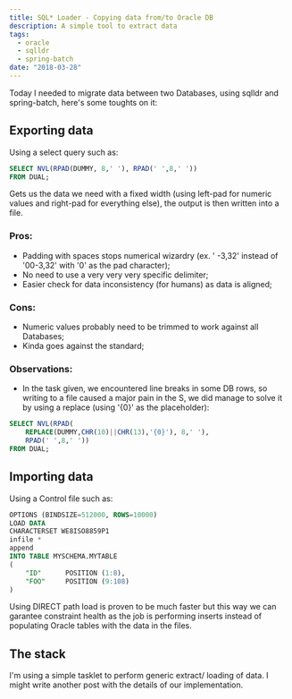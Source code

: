 ```yaml
---
title: SQL* Loader - Copying data from/to Oracle DB
description: A simple tool to extract data
tags:
  - oracle
  - sqlldr
  - spring-batch
date: "2018-03-28"
---
```

Today I needed to migrate data between two Databases, using sqlldr and spring-batch, here's some toughts on it:

## Exporting data

Using a select query such as:
```sql
SELECT NVL(RPAD(DUMMY, 8,' '), RPAD(' ',8,' '))
FROM DUAL;
```
Gets us the data we need with a fixed width (using left-pad for numeric values and right-pad for everything else), the output is then written into a file.

### Pros:
* Padding with spaces stops numerical wizardry (ex. '  -3,32' instead of '00-3,32' with '0' as the pad character);
* No need to use a very very very specific delimiter;
* Easier check for data inconsistency (for humans) as data is aligned;

### Cons:
* Numeric values probably need to be trimmed to work against all Databases;
* Kinda goes against the standard;

### Observations:
* In the task given, we encountered line breaks in some DB rows, so writing to a file caused a major pain in the S, we did manage to solve it by using a replace (using '{0}' as the placeholder):

```sql
SELECT NVL(RPAD(
    REPLACE(DUMMY,CHR(10)||CHR(13),'{0}'), 8,' '),
    RPAD(' ',8,' '))
FROM DUAL;
```

## Importing data

Using a Control file such as:
```sql
OPTIONS (BINDSIZE=512000, ROWS=10000)
LOAD DATA
CHARACTERSET WE8ISO8859P1
infile *
append
INTO TABLE MYSCHEMA.MYTABLE
(
    "ID"      POSITION (1:8),
    "FOO"     POSITION (9:108)
)
```

Using DIRECT path load is proven to be much faster but this way we can garantee constraint health as the job is performing inserts instead of populating Oracle tables with the data in the files.

## The stack
I'm using a simple tasklet to perform generic extract/ loading of data. I might write another post with the details of our implementation.
